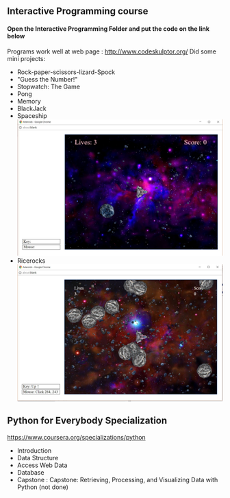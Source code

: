 ## Interactive Programming course
#### Open the Interactive Programming Folder and put the code on the link below 
Programs work well at web page : http://www.codeskulptor.org/
Did some mini projects:
* Rock-paper-scissors-lizard-Spock
* "Guess the Number!"
* Stopwatch: The Game
* Pong
* Memory
* BlackJack
* Spaceship
![alt text](
https://github.com/hau-tao/Python-Bootcamp/blob/master/Spaceship.JPG "spaceship")
* Ricerocks
![alt text](https://github.com/hau-tao/Python-Bootcamp/blob/master/RiceRocks.JPG "RiceRocks")
## Python for Everybody Specialization
https://www.coursera.org/specializations/python
* Introduction
* Data Structure
* Access Web Data
* Database
* Capstone : Capstone: Retrieving, Processing, and Visualizing Data with Python (not done)


